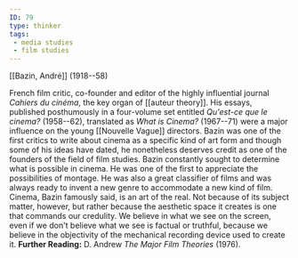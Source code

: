 ```yaml
---
ID: 79
type: thinker
tags: 
 - media studies
 - film studies
---
```


[[Bazin, André]] 
(1918--58)


French film critic, co-founder and editor of the highly influential
journal *Cahiers du cinéma*, the key organ of [[auteur theory]]. His essays,
published posthumously in a four-volume set entitled *Qu'est-ce que le
cinema?* (1958--62), translated as *What is Cinema?* (1967--71) were a
major influence on the young [[Nouvelle Vague]] directors. Bazin was
one of the first critics to write about cinema as a specific kind of art
form and though some of his ideas have dated, he nonetheless deserves
credit as one of the founders of the field of film studies. Bazin
constantly sought to determine what is possible in cinema. He was one of
the first to appreciate the possibilities of montage. He was also a
great classifier of films and was always ready to invent a new genre to
accommodate a new kind of film. Cinema, Bazin famously said, is an art
of the real. Not because of its subject matter, however, but rather
because the aesthetic space it creates is one that commands our
credulity. We believe in what we see on the screen, even if we don't
believe what we see is factual or truthful, because we believe in the
objectivity of the mechanical recording device used to create it.
**Further Reading:** D. Andrew *The Major Film Theories* (1976).
